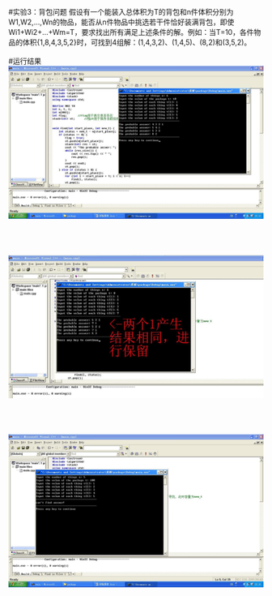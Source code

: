 #实验3：背包问题
假设有一个能装入总体积为T的背包和n件体积分别为W1,W2,…,Wn的物品，能否从n件物品中挑选若干件恰好装满背包，即使Wi1+Wi2+…+Wm=T，要求找出所有满足上述条件的解。例如：当T=10，各件物品的体积{1,8,4,3,5,2}时，可找到4组解：(1,4,3,2)、(1,4,5)、(8,2)和(3,5,2)。
<br><br>
#运行结果
![image](https://github.com/luguanxing/Data-Structures-and-Algorithms/blob/master/Homework/Lab03-%E8%83%8C%E5%8C%85%E9%97%AE%E9%A2%98/1.JPG?raw=true)
<br><br><br><br><br>
![image](https://github.com/luguanxing/Data-Structures-and-Algorithms/blob/master/Homework/Lab03-%E8%83%8C%E5%8C%85%E9%97%AE%E9%A2%98/2.JPG?raw=true)
<br><br><br><br><br>
![image](https://github.com/luguanxing/Data-Structures-and-Algorithms/blob/master/Homework/Lab03-%E8%83%8C%E5%8C%85%E9%97%AE%E9%A2%98/3.JPG?raw=true)
